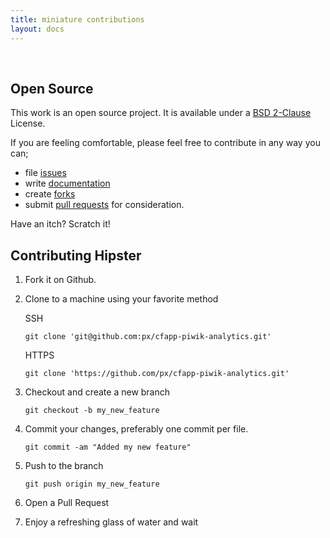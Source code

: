 ```yaml
---
title: miniature contributions
layout: docs
---
```



<a name="open-source">&nbsp;</a>
## Open Source

This work is an open source project. It is available under a <a href="https://github.com/px/cfapp-piwik-analytics/raw/master/LICENSE.txt">BSD 2-Clause</a> License.

If you are feeling comfortable, please feel free to contribute in any way you can&#59;

+ file <a href="https://github.com/px/cfapp-piwik-analytics/issues">issues</a>
+ write <a href="/help/">documentation</a>
+ create <a href="https://github.com/px/cfapp-piwik-analytics/fork">forks</a>
+ submit <a href="https://github.com/px/cfapp-piwik-analytics/pulls">pull requests</a> for consideration.

Have an itch? Scratch it!



## Contributing Hipster

1. Fork it on Github.

2. Clone to a machine using your favorite method

    SSH

    `git clone 'git@github.com:px/cfapp-piwik-analytics.git'`

    HTTPS

    `git clone 'https://github.com/px/cfapp-piwik-analytics.git'`

3. Checkout and create a new branch

   `git checkout -b my_new_feature`

4. Commit your changes, preferably one commit per file.

   `git commit -am "Added my new feature"`

5. Push to the branch

   `git push origin my_new_feature`

6. Open a Pull Request

7. Enjoy a refreshing glass of water and wait



